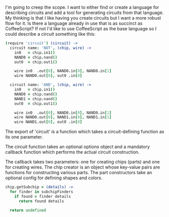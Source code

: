 I'm going to creep the scope. I want to either find or create a language for
describing circuits and add a tool for generating circuits from that language.
My thinking is that I like having you create circuits but I want a more robust
flow for it. Is there a language already in use that is as succinct as
CoffeeScript? If not I'd like to use CoffeeScript as the base language so I
could describe a circuit something like this:

```coffee
(require 'circuit') (circuit) ->
  circuit name: 'NOT', (chip, wire) ->
    in0   = chip.in1()
    NAND0 = chip.nand()
    out0  = chip.out1()

    wire in0  .out[0], NAND0.in[0], NAND0.in[1]
    wire NAND0.out[0], out0 .in[0]

  circuit name: 'AND', (chip, wire) ->
    in0   = chip.in1()
    NAND0 = chip.nand()
    NAND1 = chip.nand()
    out0  = chip.out1()

    wire in0  .out[0], NAND0.in[0], NAND0.in[1]
    wire NAND0.out[0], NAND1.in[0], NAND1.in[1]
    wire NAND1.out[0], out0 .in[0]
```

The export of 'circuit' is a function which takes a circuit-defining function
as its one parameter.

The circuit function takes an optional options object and a mandatory callback
function which performs the actual circuit construction.

The callback takes two parameters: one for creating chips (parts) and one for
creating wires. The chip creator is an object whose key-value pairs are
functions for constructing various parts. The part constructors take an
optional config for defining shapes and colors.

```coffee
chip.getSubchip = (details) ->
  for finder in subchipFinders
    if found = finder details
      return found details

  return undefined
```
